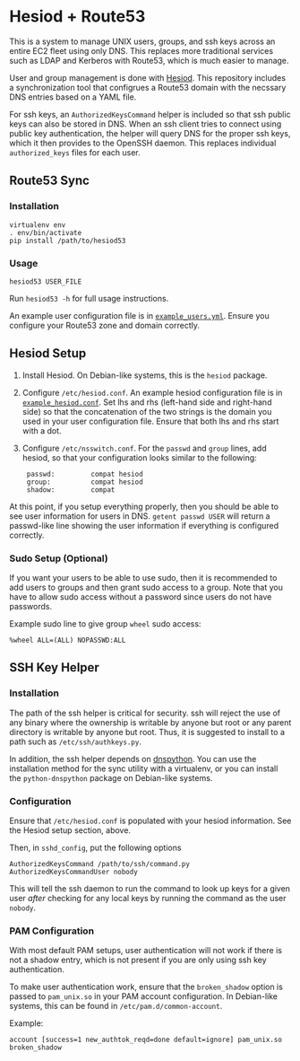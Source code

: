 # Hesiod + Route53

This is a system to manage UNIX users, groups, and ssh keys across an entire
EC2 fleet using only DNS. This replaces more traditional services such as LDAP
and Kerberos with Route53, which is much easier to manage.

User and group management is done with
[Hesiod](https://en.wikipedia.org/wiki/Hesiod_(name_service)). This repository
includes a synchronization tool that configrues a Route53 domain with the
necssary DNS entries based on a YAML file.

For ssh keys, an `AuthorizedKeysCommand` helper is included so that ssh public
keys can also be stored in DNS. When an ssh client tries to connect using
public key authentication, the helper will query DNS for the proper ssh keys,
which it then provides to the OpenSSH daemon. This replaces individual
`authorized_keys` files for each user.

## Route53 Sync

### Installation

```
virtualenv env
. env/bin/activate
pip install /path/to/hesiod53
```

### Usage

    hesiod53 USER_FILE

Run `hesiod53 -h` for full usage instructions.

An example user configuration file is in
[`example_users.yml`](example_users.yml). Ensure you configure your Route53
zone and domain correctly.

## Hesiod Setup

1. Install Hesiod. On Debian-like systems, this is the `hesiod` package.
2. Configure `/etc/hesiod.conf`. An example hesiod configuration file is in
   [`example_hesiod.conf`](example_hesiod.conf). Set lhs and rhs (left-hand
   side and right-hand side) so that the concatenation of the two strings is
   the domain you used in your user configuration file. Ensure that both lhs
   and rhs start with a dot.
3. Configure `/etc/nsswitch.conf`. For the `passwd` and `group` lines, add
   hesiod, so that your configuration looks similar to the following:

        passwd:         compat hesiod
        group:          compat hesiod
        shadow:         compat

At this point, if you setup everything properly, then you should be able to see
user information for users in DNS. `getent passwd USER` will return a
passwd-like line showing the user information if everything is configured
correctly.

### Sudo Setup (Optional)

If you want your users to be able to use sudo, then it is recommended to add
users to groups and then grant sudo access to a group. Note that you have to
allow sudo access without a password since users do not have passwords.

Example sudo line to give group `wheel` sudo access:

    %wheel ALL=(ALL) NOPASSWD:ALL

## SSH Key Helper

### Installation

The path of the ssh helper is critical for security. ssh will reject the use of
any binary where the ownership is writable by anyone but root or any parent
directory is writable by anyone but root. Thus, it is suggested to install to a
path such as `/etc/ssh/authkeys.py`.

In addition, the ssh helper depends on
[dnspython](pypi.python.org/pypi/dnspython). You can use the installation
method for the sync utility with a virtualenv, or you can install the
`python-dnspython` package on Debian-like systems.

### Configuration

Ensure that `/etc/hesiod.conf` is populated with your hesiod information. See
the Hesiod setup section, above.

Then, in `sshd_config`, put the following options

    AuthorizedKeysCommand /path/to/ssh/command.py
    AuthorizedKeysCommandUser nobody

This will tell the ssh daemon to run the command to look up keys for a given
user *after* checking for any local keys by running the command as the user
`nobody`.

### PAM Configuration

With most default PAM setups, user authentication will not work if there is not
a shadow entry, which is not present if you are only using ssh key authentication.

To make user authentication work, ensure that the `broken_shadow` option is
passed to `pam_unix.so` in your PAM account configuration. In Debian-like
systems, this can be found in `/etc/pam.d/common-account`.

Example:

    account [success=1 new_authtok_reqd=done default=ignore] pam_unix.so broken_shadow
